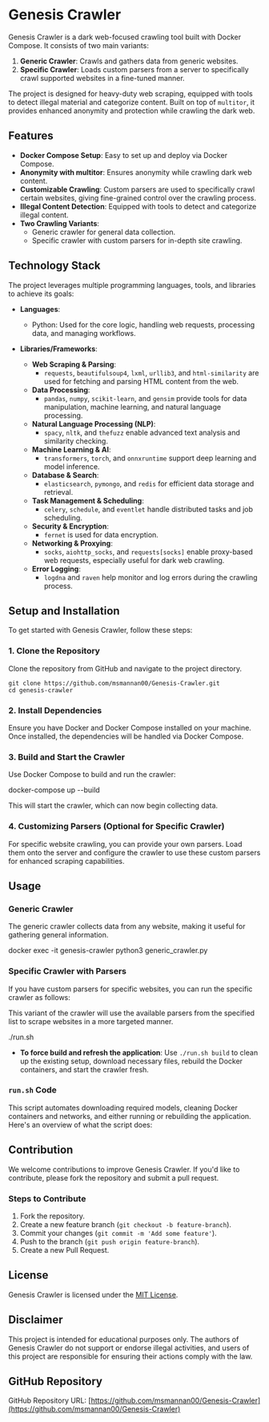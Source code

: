 # Genesis Crawler

Genesis Crawler is a dark web-focused crawling tool built with Docker Compose. It consists of two main variants:  
1. **Generic Crawler**: Crawls and gathers data from generic websites.  
2. **Specific Crawler**: Loads custom parsers from a server to specifically crawl supported websites in a fine-tuned manner.

The project is designed for heavy-duty web scraping, equipped with tools to detect illegal material and categorize content. Built on top of `multitor`, it provides enhanced anonymity and protection while crawling the dark web.

## Features

- **Docker Compose Setup**: Easy to set up and deploy via Docker Compose.
- **Anonymity with multitor**: Ensures anonymity while crawling dark web content.
- **Customizable Crawling**: Custom parsers are used to specifically crawl certain websites, giving fine-grained control over the crawling process.
- **Illegal Content Detection**: Equipped with tools to detect and categorize illegal content.
- **Two Crawling Variants**:  
  - Generic crawler for general data collection.  
  - Specific crawler with custom parsers for in-depth site crawling.

## Technology Stack

The project leverages multiple programming languages, tools, and libraries to achieve its goals:

- **Languages**:  
  - Python: Used for the core logic, handling web requests, processing data, and managing workflows.
  
- **Libraries/Frameworks**:  
  - **Web Scraping & Parsing**:  
    - `requests`, `beautifulsoup4`, `lxml`, `urllib3`, and `html-similarity` are used for fetching and parsing HTML content from the web.  
  - **Data Processing**:  
    - `pandas`, `numpy`, `scikit-learn`, and `gensim` provide tools for data manipulation, machine learning, and natural language processing.  
  - **Natural Language Processing (NLP)**:  
    - `spacy`, `nltk`, and `thefuzz` enable advanced text analysis and similarity checking.  
  - **Machine Learning & AI**:  
    - `transformers`, `torch`, and `onnxruntime` support deep learning and model inference.  
  - **Database & Search**:  
    - `elasticsearch`, `pymongo`, and `redis` for efficient data storage and retrieval.  
  - **Task Management & Scheduling**:  
    - `celery`, `schedule`, and `eventlet` handle distributed tasks and job scheduling.  
  - **Security & Encryption**:  
    - `fernet` is used for data encryption.  
  - **Networking & Proxying**:  
    - `socks`, `aiohttp_socks`, and `requests[socks]` enable proxy-based web requests, especially useful for dark web crawling.  
  - **Error Logging**:  
    - `logdna` and `raven` help monitor and log errors during the crawling process.

## Setup and Installation

To get started with Genesis Crawler, follow these steps:

### 1. Clone the Repository

Clone the repository from GitHub and navigate to the project directory.

```
git clone https://github.com/msmannan00/Genesis-Crawler.git
cd genesis-crawler
```

### 2. Install Dependencies

Ensure you have Docker and Docker Compose installed on your machine. Once installed, the dependencies will be handled via Docker Compose.

### 3. Build and Start the Crawler

Use Docker Compose to build and run the crawler:

docker-compose up --build


This will start the crawler, which can now begin collecting data.

### 4. Customizing Parsers (Optional for Specific Crawler)

For specific website crawling, you can provide your own parsers. Load them onto the server and configure the crawler to use these custom parsers for enhanced scraping capabilities.

## Usage

### Generic Crawler

The generic crawler collects data from any website, making it useful for gathering general information.

docker exec -it genesis-crawler python3 generic_crawler.py


### Specific Crawler with Parsers

If you have custom parsers for specific websites, you can run the specific crawler as follows:


This variant of the crawler will use the available parsers from the specified list to scrape websites in a more targeted manner.

./run.sh
- **To force build and refresh the application**:
Use `./run.sh build` to clean up the existing setup, download necessary files, rebuild the Docker containers, and start the crawler fresh.

### `run.sh` Code

This script automates downloading required models, cleaning Docker containers and networks, and either running or rebuilding the application. Here's an overview of what the script does:

## Contribution

We welcome contributions to improve Genesis Crawler. If you'd like to contribute, please fork the repository and submit a pull request.

### Steps to Contribute

1. Fork the repository.  
2. Create a new feature branch (`git checkout -b feature-branch`).  
3. Commit your changes (`git commit -m 'Add some feature'`).  
4. Push to the branch (`git push origin feature-branch`).  
5. Create a new Pull Request.

## License

Genesis Crawler is licensed under the [MIT License](LICENSE).

## Disclaimer

This project is intended for educational purposes only. The authors of Genesis Crawler do not support or endorse illegal activities, and users of this project are responsible for ensuring their actions comply with the law.

## GitHub Repository

GitHub Repository URL: [https://github.com/msmannan00/Genesis-Crawler](https://github.com/msmannan00/Genesis-Crawler)
